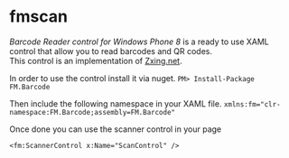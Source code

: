 fmscan
======

*Barcode Reader control for Windows Phone 8* is a ready to use XAML control that allow you to read barcodes and QR codes.  
This control is an implementation of [Zxing.net](http://zxingnet.codeplex.com/).

In order to use the control install it via nuget.
`PM> Install-Package FM.Barcode`

Then include the following namespace in your XAML file.
`xmlns:fm="clr-namespace:FM.Barcode;assembly=FM.Barcode"`

Once done you can use the scanner control in your page

`<fm:ScannerControl x:Name="ScanControl" />`
